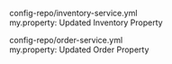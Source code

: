 config-repo/inventory-service.yml
<br>
my.property: Updated Inventory Property

config-repo/order-service.yml
<br>
my.property: Updated Order Property
